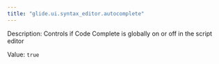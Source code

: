 ```yaml
---
title: "glide.ui.syntax_editor.autocomplete"
---
```


Description: Controls if Code Complete is globally on or off in the script editor

Value: `true`